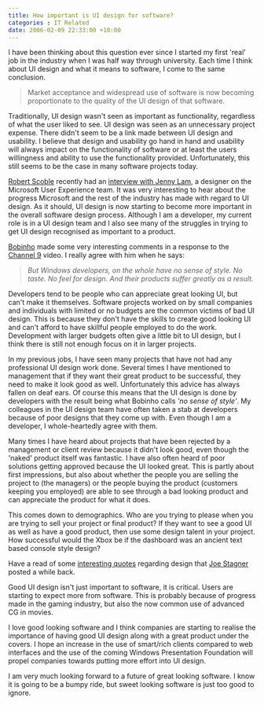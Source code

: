 ```yaml
---
title: How important is UI design for software?
categories : IT Related
date: 2006-02-09 22:33:00 +10:00
---
```


 I have been thinking about this question ever since I started my first 'real' job in the industry when I was half way through university. Each time I think about UI design and what it means to software, I come to the same conclusion. 

>  Market acceptance and widespread use of software is now becoming proportionate to the quality of the UI design of that software. 

 Traditionally, UI design wasn't seen as important as functionality, regardless of what the user liked to see. UI design was seen as an unnecessary project expense. There didn't seem to be a link made between UI design and usability. I believe that design and usability go hand in hand and usability will always impact on the functionality of software or at least the users willingness and ability to use the functionality provided. Unfortunately, this still seems to be the case in many software projects today. 

[Robert Scoble][0] recently had an [interview with Jenny Lam][1], a designer on the Microsoft User Experience team. It was very interesting to hear about the progress Microsoft and the rest of the industry has made with regard to UI design. As it should, UI design is now starting to become more important in the overall software design process. Although I am a developer, my current role is in a UI design team and I also see many of the struggles in trying to get UI design recognised as important to a product. 

[Bobinho][2] made some very interesting comments in a response to the [Channel 9][3] video. I really agree with him when he says: 

> _But Windows developers, on the whole have no sense of style. No taste. No feel for design. And their products suffer greatly as a result._

 Developers tend to be people who can appreciate great looking UI, but can't make it themselves. Software projects worked on by small companies and individuals with limited or no budgets are the common victims of bad UI design. This is because they don't have the skills to create good looking UI and can't afford to have skillful people employed to do the work. Development with larger budgets often give a little bit to UI design, but I think there is still not enough focus on it in larger projects. 

 In my previous jobs, I have seen many projects that have not had any professional UI design work done. Several times I have mentioned to management that if they want their great product to be successful, they need to make it look good as well. Unfortunately this advice has always fallen on deaf ears. Of course this means that the UI design is done by developers with the result being what Bobinho calls _'no sense of style'_. My colleagues in the UI design team have often taken a stab at developers because of poor designs that they come up with. Even though I am a developer, I whole-heartedly agree with them. 

 Many times I have heard about projects that have been rejected by a management or client review because it didn't look good, even though the 'naked' product itself was fantastic. I have also often heard of poor solutions getting approved because the UI looked great. This is partly about first impressions, but also about whether the people you are selling the project to (the managers) or the people buying the product (customers keeping you employed) are able to see through a bad looking product and can appreciate the product for what it does. 

 This comes down to demographics. Who are you trying to please when you are trying to sell your project or final product? If they want to see a good UI as well as have a good product, then use some design talent in your project. How successful would the Xbox be if the dashboard was an ancient text based console style design? 

 Have a read of some [interesting quotes][4] regarding design that [Joe Stagner][5] posted a while back. 

 Good UI design isn't just important to software, it is critical. Users are starting to expect more from software. This is probably because of progress made in the gaming industry, but also the now common use of advanced CG in movies. 

 I love good looking software and I think companies are starting to realise the importance of having good UI design along with a great product under the covers. I hope an increase in the use of smart/rich clients compared to web interfaces and the use of the coming Windows Presentation Foundation will propel companies towards putting more effort into UI design. 

 I am very much looking forward to a future of great looking software. I know it is going to be a bumpy ride, but sweet looking software is just too good to ignore. 

[0]: http://scobleizer.wordpress.com/2006/02/07/the-emotional-side-of-microsoft/
[1]: http://channel9.msdn.com/Showpost.aspx?postid=161254
[2]: http://channel9.msdn.com/Niners/Bobinho
[3]: http://channel9.msdn.com/
[4]: http://blogs.msdn.com/joestagner/archive/2005/07/31/445768.aspx
[5]: http://blogs.msdn.com/joestagner/default.aspx
